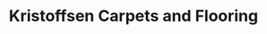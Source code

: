 ---
title: "Kristoffsen Carpets and Flooring"
url: /edinburgh/kristoffsen-carpets-and-flooring/
shop: carpet
---